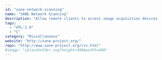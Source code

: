 ```yaml
---
id: "sane-network-scanning"
name: "SANE Network Scanning"
description: "Allow remote clients to access image acquisition devices (scanners) available on the local host."
tags:
  - "GPL-2.0"
  - "C"
category: "Miscellaneous"
website: "http://sane-project.org/"
repo: "http://www.sane-project.org/cvs.html"
#image: "/placeholder.svg?height=300&width=400"
---
```


